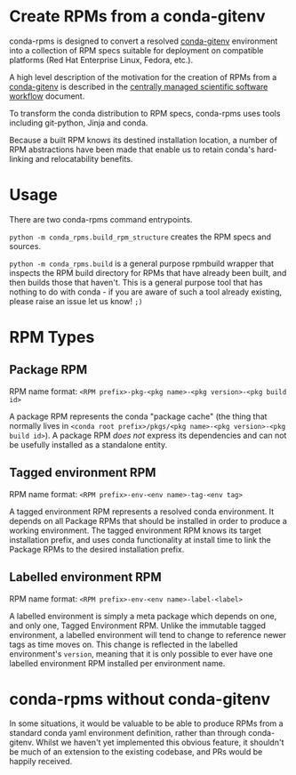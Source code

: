 Create RPMs from a conda-gitenv
===============================

conda-rpms is designed to convert a resolved [conda-gitenv](https://github.com/SciTools/conda-gitenv) environment into a collection of RPM specs suitable for deployment on compatible platforms (Red Hat Enterprise Linux, Fedora, etc.).

A high level description of the motivation for the creation of RPMs from a [conda-gitenv](https://github.com/SciTools/conda-gitenv) is described in the [centrally managed scientific software workflow](https://rawgit.com/pelson/conda-rpms/master/tmp_overview_docs/scitools-env-workflow.html) document.

To transform the conda distribution to RPM specs, conda-rpms uses tools including git-python, Jinja and conda.

Because a built RPM knows its destined installation location, a number of RPM abstractions have been made that enable us to retain conda's hard-linking and relocatability benefits.


Usage
=====

There are two conda-rpms command entrypoints.

`python -m conda_rpms.build_rpm_structure` creates the RPM specs and sources. 

`python -m conda_rpms.build` is a general purpose rpmbuild wrapper that inspects the RPM build directory for RPMs that have already been built, and then builds those that haven't. This is a general purpose tool that has nothing to do with conda - if you are aware of such a tool already existing, please raise an issue let us know! `;)`


RPM Types
=========

Package RPM
-----------

RPM name format: ``<RPM prefix>-pkg-<pkg name>-<pkg version>-<pkg build id>``

A package RPM represents the conda "package cache" (the thing that normally lives in `<conda root prefix>/pkgs/<pkg name>-<pkg version>-<pkg build id>`).
A package RPM *does not* express its dependencies and can not be usefully installed as a standalone entity.

Tagged environment RPM
----------------------

RPM name format: ``<RPM prefix>-env-<env name>-tag-<env tag>``

A tagged environment RPM represents a resolved conda environment.
It depends on all Package RPMs that should be installed in order to produce a working environment. The tagged environment RPM knows its target installation prefix, and uses conda functionality at install time to link the Package RPMs to the desired installation prefix.

Labelled environment RPM
------------------------

RPM name format: `<RPM prefix>-env-<env name>-label-<label>`

A labelled environment is simply a meta package which depends on one, and only one, Tagged Environment RPM.
Unlike the immutable tagged environment, a labelled environment will tend to change to reference newer tags as time moves on.
This change is reflected in the labelled environment's `version`, meaning that it is only possible to ever have one labelled environment RPM installed per environment name.


conda-rpms without conda-gitenv
===============================

In some situations, it would be valuable to be able to produce RPMs from a standard conda yaml environment definition, rather than through conda-gitenv.
Whilst we haven't yet implemented this obvious feature, it shouldn't be much of an extension to the existing codebase, and PRs would be happily received.

